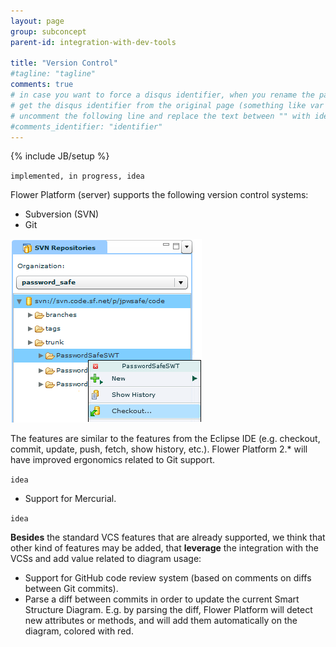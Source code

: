```yaml
---
layout: page
group: subconcept
parent-id: integration-with-dev-tools

title: "Version Control"
#tagline: "tagline"
comments: true
# in case you want to force a disqus identifier, when you rename the page
# get the disqus identifier from the original page (something like var disqus_identifier = 'ident';),
# uncomment the following line and replace the text between "" with ident
#comments_identifier: "identifier"
---
```

{% include JB/setup %}

`implemented, in progress, idea`

Flower Platform (server) supports the following version control systems:

* Subversion (SVN)
* Git

<p class="text-center">
<img class="img-polaroid" src="checkout_menu_entry.png"/>
</p>

The features are similar to the features from the Eclipse IDE (e.g. checkout, commit, update, push, fetch, show history, etc.).
Flower Platform 2.* will have improved ergonomics related to Git support.

`idea`

* Support for Mercurial.

`idea`

<div class="alert alert-info">

<strong>Besides</strong> the standard VCS features that are already supported, we think that other kind of features may be added, that <strong>leverage</strong> the integration with the VCSs and add value related to diagram usage: 

<ul>
<li>Support for GitHub code review system (based on comments on diffs between Git commits).</li>
<li>Parse a diff between commits in order to update the current Smart Structure Diagram. E.g. by parsing the diff, Flower Platform will detect new attributes or methods, and will add them automatically on the diagram, colored with red.</li>
</ul>
</div>


